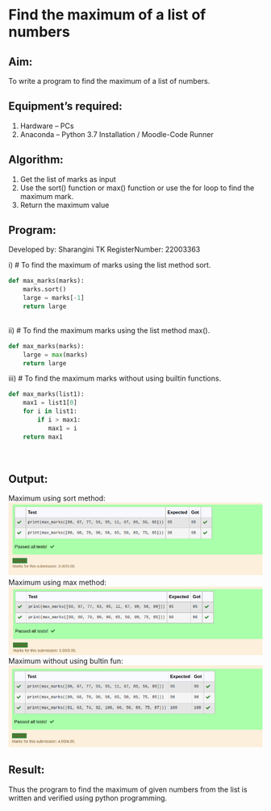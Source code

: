 # Find the maximum of a list of numbers
## Aim:
To write a program to find the maximum of a list of numbers.
## Equipment’s required:
1.	Hardware – PCs
2.	Anaconda – Python 3.7 Installation / Moodle-Code Runner
## Algorithm:
1.	Get the list of marks as input
2.	Use the sort() function or max() function or use the for loop to find the maximum mark.
3.	Return the maximum value
## Program:
Developed by: Sharangini TK
RegisterNumber: 22003363

i)	# To find the maximum of marks using the list method sort.
```Python
def max_marks(marks):
    marks.sort()
    large = marks[-1]
    return large
    


```

ii)	# To find the maximum marks using the list method max().
```Python
def max_marks(marks):
    large = max(marks)
    return large


```

iii) # To find the maximum marks without using builtin functions.
```Python
def max_marks(list1):
    max1 = list1[0]
    for i in list1:
        if i > max1:
           max1 = i 
    return max1
    
        


```
## Output:
Maximum using sort method:
![output](/sort%20method.png)
Maximum using max method:
![output](/max.png)
Maximum without using bultin fun:
![output](/without%20using%20bultin%20fun%20.png)
## Result:
Thus the program to find the maximum of given numbers from the list is written and verified using python programming.
